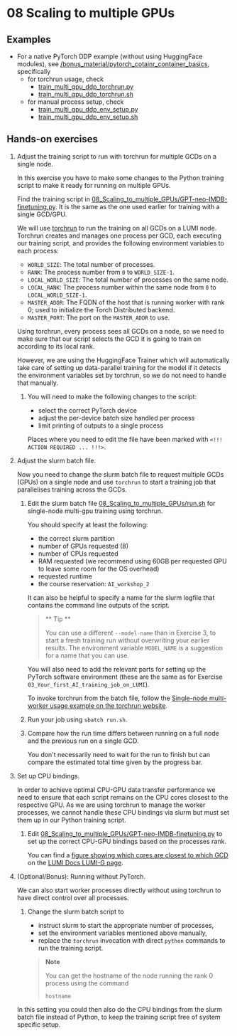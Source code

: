 # 08 Scaling to multiple GPUs

## Examples

- For a native PyTorch DDP example (without using HuggingFace modules), see [/bonus_material/pytorch_cotainr_container_basics](/bonus_material/pytorch_cotainr_container_basics), specifically
  - for torchrun usage, check
    - [train_multi_gpu_ddp_torchrun.py](/bonus_material/pytorch_cotainr_container_basics/train_multi_gpu_ddp_torchrun.py)
    - [train_multi_gpu_ddp_torchrun.sh](/bonus_material/pytorch_cotainr_container_basics/train_multi_gpu_ddp_torchrun.sh)
  - for manual process setup, check
    - [train_multi_gpu_ddp_env_setup.py](/bonus_material/pytorch_cotainr_container_basics/train_multi_gpu_ddp_env_setup.py)
    - [train_multi_gpu_ddp_env_setup.sh](/bonus_material/pytorch_cotainr_container_basics/train_multi_gpu_ddp_env_setup.sh)

## Hands-on exercises

1. Adjust the training script to run with torchrun for multiple GCDs on a single node.

   In this exercise you have to make some changes to the Python training script to make it ready for running on multiple GPUs.

   Find the training script in [08_Scaling_to_multiple_GPUs/GPT-neo-IMDB-finetuning.py](08_Scaling_to_multiple_GPUs/GPT-neo-IMDB-finetuning.py). It is the same as the one used earlier for training with a single GCD/GPU.

   We will use [torchrun](https://pytorch.org/docs/stable/elastic/run.html) to run the training on all GCDs on a LUMI node. Torchrun creates and manages one process per GCD, each executing our training script, and provides the following environment variables to each process:
   - `WORLD_SIZE`: The total number of processes.
   - `RANK`: The process number from `0` to `WORLD_SIZE-1`.
   - `LOCAL_WORLD_SIZE`: The total number of processes on the same node.
   - `LOCAL_RANK`: The process number within the same node from `0` to `LOCAL_WORLD_SIZE-1`.
   - `MASTER_ADDR`: The FQDN of the host that is running worker with rank 0; used to initialize the Torch Distributed backend.
   - `MASTER_PORT`: The port on the `MASTER_ADDR` to use.

   Using torchrun, every process sees all GCDs on a node, so we need to make sure that our script selects the GCD it is going to train on according to its local rank.

   However, we are using the HuggingFace Trainer which will automatically take care of setting up data-parallel training for the model if it detects the environment variables set by torchrun, so we do not need to handle that manually.

   1. You will need to make the following changes to the script:

      - select the correct PyTorch device
      - adjust the per-device batch size handled per process
      - limit printing of outputs to a single process
  
      Places where you need to edit the file have been marked with `<!!! ACTION REQUIRED ... !!!>`.
  
2. Adjust the slurm batch file.

   Now you need to change the slurm batch file to request multiple GCDs (GPUs) on a single node and use `torchrun` to start a training job that
   parallelises training across the GCDs.

   1. Edit the slurm batch file [08_Scaling_to_multiple_GPUs/run.sh](run.sh) for single-node multi-gpu training using torchrun.

      You should specify at least the following:
      - the correct slurm partition
      - number of GPUs requested (8)
      - number of CPUs requested
      - RAM requested (we recommend using 60GB per requested GPU to leave some room for the OS overhead)
      - requested runtime
      - the course reservation: `AI_workshop_2`

      It can also be helpful to specify a name for the slurm logfile that contains the command line outputs of the script.

      > ** Tip ** 
      >
      > You can use a different `--model-name` than in Exercise 3, to start a fresh training run without overwriting your
      > earlier results. The environment variable `MODEL_NAME` is a suggestion for a name that you can use.

      You will also need to add the relevant parts for setting up the PyTorch software environment (these are the same as for Exercise `03_Your_first_AI_training_job_on_LUMI`).

      To invoke torchrun from the batch file, follow the [Single-node multi-worker usage example on the torchrun website](https://pytorch.org/docs/stable/elastic/run.html#single-node-multi-worker).

   2. Run your job using `sbatch run.sh`.

   3. Compare how the run time differs between running on a full node and the previous run on a single GCD.

      You don't necessarily need to wait for the run to finish but can compare the estimated total time given by the progress bar.

3. Set up CPU bindings.

   In order to achieve optimal CPU-GPU data transfer performance we need to ensure that each script remains on the CPU cores closest to the respective GPU.
   As we are using torchrun to manage the worker processes, we cannot handle these CPU bindings via slurm but must set them up in our Python training script.

   1. Edit [08_Scaling_to_multiple_GPUs/GPT-neo-IMDB-finetuning.py](GPT-neo-IMDB-finetuning.py) to set up the correct CPU-GPU bindings based on the processes rank.

      You can find a [figure showing which cores are closest to which GCD](https://docs.lumi-supercomputer.eu/assets/images/lumig-cpu-gpu-links.svg) on the [LUMI Docs LUMI-G page](https://docs.lumi-supercomputer.eu/hardware/lumig/).

4. (Optional/Bonus): Running without PyTorch.

   We can also start worker processes directly without using torchrun to have direct control over all processes.

   1. Change the slurm batch script to
      - instruct slurm to start the appropriate number of processes,
      - set the environment variables mentioned above manually,
      - replace the `torchrun` invocation with direct `python` commands to run the training script.

      > **Note**
      >
      > You can get the hostname of the node running the rank 0 process using the command
      > ```
      > hostname
      > ```

   In this setting you could then also do the CPU bindings from the slurm batch file instead of Python, to keep the training script free of system specific setup.
